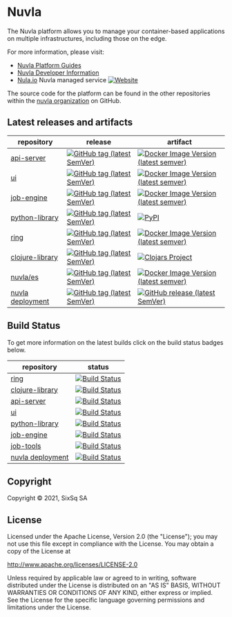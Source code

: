 # Nuvla

The Nuvla platform allows you to manage your container-based
applications on multiple infrastructures, including those on the edge.

For more information, please visit:

 - [Nuvla Platform Guides](https://docs.nuvla.io/)
 - [Nuvla Developer Information](https://github.com/nuvla/nuvla/wiki)
 - [Nula.io](https://nuvla.io) Nuvla managed service [![Website](https://img.shields.io/website?label=nuvla.io&style=flat-square&url=https%3A%2F%2Fnuvla.io)](https://nuvla.io)

The source code for the platform can be found in the other
repositories within the [nuvla
organization](https://github.com/nuvla/) on GitHub.

## Latest releases and artifacts

| repository | release | artifact |
| ---- | ---- | ---- |
|[api-server](https://github.com/nuvla/api-server)|[![GitHub tag (latest SemVer)](https://img.shields.io/github/v/tag/nuvla/api-server?label=version&sort=semver&style=flat-square)](https://github.com/nuvla/api-server)| [![Docker Image Version (latest semver)](https://img.shields.io/docker/v/nuvla/api?label=image&sort=semver&style=flat-square)](https://hub.docker.com/repository/docker/nuvla/api/tags) |
|[ui](https://github.com/nuvla/ui)|[![GitHub tag (latest SemVer)](https://img.shields.io/github/v/tag/nuvla/ui?label=version&sort=semver&style=flat-square)](https://github.com/nuvla/ui)| [![Docker Image Version (latest semver)](https://img.shields.io/docker/v/nuvla/ui?label=image&sort=semver&style=flat-square)](https://hub.docker.com/repository/docker/nuvla/ui/tags) |
|[job-engine](https://github.com/nuvla/job-engine)|[![GitHub tag (latest SemVer)](https://img.shields.io/github/v/tag/nuvla/job-engine?label=version&sort=semver&style=flat-square)](https://github.com/nuvla/job-engine)| [![Docker Image Version (latest semver)](https://img.shields.io/docker/v/nuvla/job?label=image&sort=semver&style=flat-square)](https://hub.docker.com/repository/docker/nuvla/job/tags) |
|[python-library](https://github.com/nuvla/python-library)|[![GitHub tag (latest SemVer)](https://img.shields.io/github/v/tag/nuvla/python-library?label=version&sort=semver&style=flat-square)](https://github.com/nuvla/python-library)| [![PyPI](https://img.shields.io/pypi/v/nuvla-api)](https://pypi.org/project/nuvla-api/) |
|[ring](https://github.com/nuvla/ring)|[![GitHub tag (latest SemVer)](https://img.shields.io/github/v/tag/nuvla/ring?label=version&sort=semver&style=flat-square)](https://github.com/nuvla/ring)| [![Docker Image Version (latest semver)](https://img.shields.io/docker/v/nuvla/ring?label=image&sort=semver&style=flat-square)](https://hub.docker.com/repository/docker/nuvla/ring/tags) |
|[clojure-library](https://github.com/nuvla/clojure-library)|[![GitHub tag (latest SemVer)](https://img.shields.io/github/v/tag/nuvla/clojure-library?label=version&sort=semver&style=flat-square)](https://github.com/nuvla/clojure-library)| [![Clojars Project](https://img.shields.io/clojars/v/sixsq.nuvla/api.svg)](https://clojars.org/sixsq.nuvla/api) |
|[nuvla/es](https://github.com/nuvla/es)|[![GitHub tag (latest SemVer)](https://img.shields.io/github/v/tag/nuvla/es?label=version&sort=semver&style=flat-square)](https://github.com/nuvla/es)| [![Docker Image Version (latest semver)](https://img.shields.io/docker/v/nuvla/es?label=image&sort=semver&style=flat-square)](https://hub.docker.com/repository/docker/nuvla/es/tags) |
|[nuvla deployment](https://github.com/nuvla/deployment)|[![GitHub tag (latest SemVer)](https://img.shields.io/github/v/tag/nuvla/deployment?label=version&sort=semver&style=flat-square)](https://github.com/nuvla/deployment)| [![GitHub release (latest SemVer)](https://img.shields.io/github/v/release/nuvla/deployment?label=GH%20release&sort=semver&style=flat-square)](https://github.com/nuvla/deployment/releases) |



## Build Status

To get more information on the latest builds click on the build status badges below.

| repository | status |
| ---- | ---- |
| [ring](https://github.com/nuvla/ring) | [![Build Status](https://travis-ci.com/nuvla/ring.svg?branch=master)](https://travis-ci.com/nuvla/ring) |
| [clojure-library](https://github.com/nuvla/clojure-library) | [![Build Status](https://travis-ci.com/nuvla/clojure-library.svg?branch=master)](https://travis-ci.com/nuvla/clojure-library) |
| [api-server](https://github.com/nuvla/api-server) | [![Build Status](https://github.com/nuvla/api-server/actions/workflows/main.yml/badge.svg?branch=master)](https://github.com/nuvla/api-server/actions/workflows/main.yml) |
| [ui](https://github.com/nuvla/ui) | [![Build Status](https://github.com/nuvla/ui/actions/workflows/main.yml/badge.svg?branch=master)](https://github.com/nuvla/ui/actions/workflows/main.yml) |
| [python-library](https://github.com/nuvla/python-library) | [![Build Status](https://github.com/nuvla/python-library/actions/workflows/main.yml/badge.svg?branch=master)](https://github.com/nuvla/python-library/actions/workflows/main.yml) |
| [job-engine](https://github.com/nuvla/job-engine) | [![Build Status](https://github.com/nuvla/job-engine/actions/workflows/main.yml/badge.svg?branch=master)](https://github.com/nuvla/job-engine/actions/workflows/main.yml) |
| [job-tools](https://github.com/nuvla/job-tools) | [![Build Status](https://github.com/nuvla/job-tools/actions/workflows/main.yml/badge.svg?branch=master)](https://github.com/nuvla/job-tools/actions/workflows/main.yml) |
| [nuvla deployment](https://github.com/nuvla/deployment) | [![Build Status](https://github.com/nuvla/deployment/actions/workflows/main.yml/badge.svg?branch=master)](https://github.com/nuvla/deployment/actions/workflows/main.yml) |

## Copyright

Copyright &copy; 2021, SixSq SA

## License

Licensed under the Apache License, Version 2.0 (the "License"); you
may not use this file except in compliance with the License.  You may
obtain a copy of the License at

http://www.apache.org/licenses/LICENSE-2.0

Unless required by applicable law or agreed to in writing, software
distributed under the License is distributed on an "AS IS" BASIS,
WITHOUT WARRANTIES OR CONDITIONS OF ANY KIND, either express or
implied.  See the License for the specific language governing
permissions and limitations under the License.
